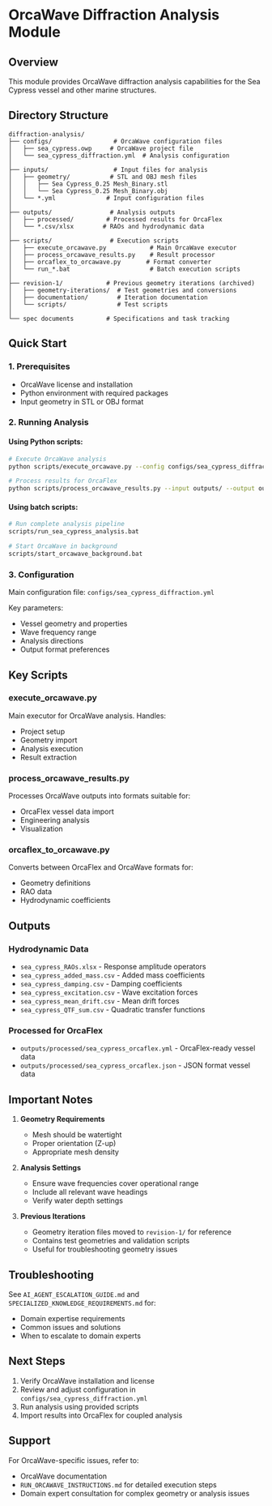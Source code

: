 # OrcaWave Diffraction Analysis Module

## Overview
This module provides OrcaWave diffraction analysis capabilities for the Sea Cypress vessel and other marine structures.

## Directory Structure

```
diffraction-analysis/
├── configs/                 # OrcaWave configuration files
│   ├── sea_cypress.owp     # OrcaWave project file
│   └── sea_cypress_diffraction.yml  # Analysis configuration
│
├── inputs/                  # Input files for analysis
│   ├── geometry/           # STL and OBJ mesh files
│   │   ├── Sea Cypress_0.25 Mesh_Binary.stl
│   │   └── Sea Cypress_0.25 Mesh_Binary.obj
│   └── *.yml              # Input configuration files
│
├── outputs/                # Analysis outputs
│   ├── processed/         # Processed results for OrcaFlex
│   └── *.csv/xlsx        # RAOs and hydrodynamic data
│
├── scripts/                # Execution scripts
│   ├── execute_orcawave.py            # Main OrcaWave executor
│   ├── process_orcawave_results.py    # Result processor
│   ├── orcaflex_to_orcawave.py       # Format converter
│   └── run_*.bat                      # Batch execution scripts
│
├── revision-1/            # Previous geometry iterations (archived)
│   ├── geometry-iterations/  # Test geometries and conversions
│   ├── documentation/        # Iteration documentation
│   └── scripts/              # Test scripts
│
└── spec documents         # Specifications and task tracking
```

## Quick Start

### 1. Prerequisites
- OrcaWave license and installation
- Python environment with required packages
- Input geometry in STL or OBJ format

### 2. Running Analysis

#### Using Python scripts:
```bash
# Execute OrcaWave analysis
python scripts/execute_orcawave.py --config configs/sea_cypress_diffraction.yml

# Process results for OrcaFlex
python scripts/process_orcawave_results.py --input outputs/ --output outputs/processed/
```

#### Using batch scripts:
```bash
# Run complete analysis pipeline
scripts/run_sea_cypress_analysis.bat

# Start OrcaWave in background
scripts/start_orcawave_background.bat
```

### 3. Configuration

Main configuration file: `configs/sea_cypress_diffraction.yml`

Key parameters:
- Vessel geometry and properties
- Wave frequency range
- Analysis directions
- Output format preferences

## Key Scripts

### execute_orcawave.py
Main executor for OrcaWave analysis. Handles:
- Project setup
- Geometry import
- Analysis execution
- Result extraction

### process_orcawave_results.py
Processes OrcaWave outputs into formats suitable for:
- OrcaFlex vessel data import
- Engineering analysis
- Visualization

### orcaflex_to_orcawave.py
Converts between OrcaFlex and OrcaWave formats for:
- Geometry definitions
- RAO data
- Hydrodynamic coefficients

## Outputs

### Hydrodynamic Data
- `sea_cypress_RAOs.xlsx` - Response amplitude operators
- `sea_cypress_added_mass.csv` - Added mass coefficients
- `sea_cypress_damping.csv` - Damping coefficients
- `sea_cypress_excitation.csv` - Wave excitation forces
- `sea_cypress_mean_drift.csv` - Mean drift forces
- `sea_cypress_QTF_sum.csv` - Quadratic transfer functions

### Processed for OrcaFlex
- `outputs/processed/sea_cypress_orcaflex.yml` - OrcaFlex-ready vessel data
- `outputs/processed/sea_cypress_orcaflex.json` - JSON format vessel data

## Important Notes

1. **Geometry Requirements**
   - Mesh should be watertight
   - Proper orientation (Z-up)
   - Appropriate mesh density

2. **Analysis Settings**
   - Ensure wave frequencies cover operational range
   - Include all relevant wave headings
   - Verify water depth settings

3. **Previous Iterations**
   - Geometry iteration files moved to `revision-1/` for reference
   - Contains test geometries and validation scripts
   - Useful for troubleshooting geometry issues

## Troubleshooting

See `AI_AGENT_ESCALATION_GUIDE.md` and `SPECIALIZED_KNOWLEDGE_REQUIREMENTS.md` for:
- Domain expertise requirements
- Common issues and solutions
- When to escalate to domain experts

## Next Steps

1. Verify OrcaWave installation and license
2. Review and adjust configuration in `configs/sea_cypress_diffraction.yml`
3. Run analysis using provided scripts
4. Import results into OrcaFlex for coupled analysis

## Support

For OrcaWave-specific issues, refer to:
- OrcaWave documentation
- `RUN_ORCAWAVE_INSTRUCTIONS.md` for detailed execution steps
- Domain expert consultation for complex geometry or analysis issues